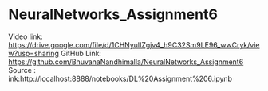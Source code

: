 # NeuralNetworks_Assignment6
Video link: https://drive.google.com/file/d/1CHNyulIZgjv4_h9C32Sm9LE96_wwCryk/view?usp=sharing
GitHub Link: https://github.com/BhuvanaNandhimalla/NeuralNetworks_Assignment6
Source : ink:http://localhost:8888/notebooks/DL%20Assignment%206.ipynb
